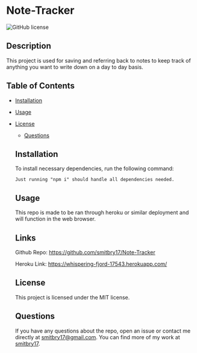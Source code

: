 # Note-Tracker

![GitHub license](https://img.shields.io/badge/license-MIT-blue.svg)

## Description

This project is used for saving and referring back to notes to keep track of anything you want to write down on a day to day basis.

## Table of Contents

- [Installation](#installation)

- [Usage](#usage)

- [License](#license)

  - [Questions](#questions)

  ## Installation

  To install necessary dependencies, run the following command:

  ```
  Just running "npm i" should handle all dependencies needed.
  ```

  ## Usage

  This repo is made to be ran through heroku or similar deployment and will function in the web browser.

  ## Links

  Github Repo: https://github.com/smitbry17/Note-Tracker

  Heroku Link: https://whispering-fjord-17543.herokuapp.com/

  ## License

  This project is licensed under the MIT license.

  ## Questions

  If you have any questions about the repo, open an issue or contact me directly at smitbry17@gmail.com. You can find more of my work at [smitbry17](https://github.com/smitbry17/).
